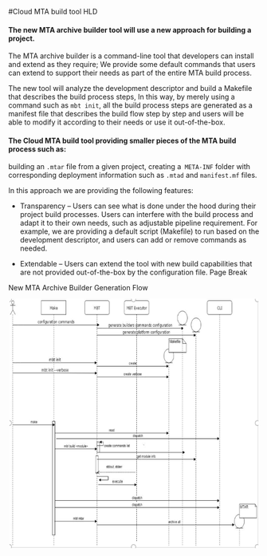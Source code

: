 #Cloud MTA build tool HLD

 
#### The new MTA archive builder tool will use a new approach for building a project. 

 
The MTA archive builder is a command-line tool that developers can install and extend as they require; 
We provide some default commands that users can extend to support their needs as part of the entire MTA build process. 

The new tool will analyze the development descriptor and build a Makefile that describes the build process steps,
In this way, by merely using a command such as `mbt init`, all the build process steps are generated as a manifest 
file that describes the build flow step by step and users will be able to modify it according to their needs or use it out-of-the-box. 

 
#### The Cloud MTA build tool providing smaller pieces of the MTA build process such as:  

building an `.mtar` file from a given project, creating a` META-INF` folder with corresponding deployment information such as `.mtad` and `manifest.mf` files. 

In this approach we are providing the following features: 

-  Transparency – Users can see what is done under the hood during their project build processes. Users can interfere with the build process and adapt it to their own needs, such as adjustable pipeline requirement. For example, we are providing a default script (Makefile) to run based on the development descriptor, and users can add or remove commands as needed. 


- Extendable – Users can extend the tool with new build capabilities that are not provided out-of-the-box by the configuration file.
Page Break
 

New MTA Archive Builder Generation Flow 

 

 
<p align="center"><img width="500" height="500" src="mbtflow.png" alt="Flow"></p>
 

 

 
